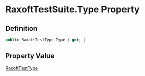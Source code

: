 # RaxoftTestSuite.Type Property
## Definition

```c#
public RaxoftTestType Type { get; }
```

## Property Value

[RaxoftTestType](MrKWatkins.EmulatorTestSuites.Z80.Program.Raxoft.RaxoftTestType.md)
